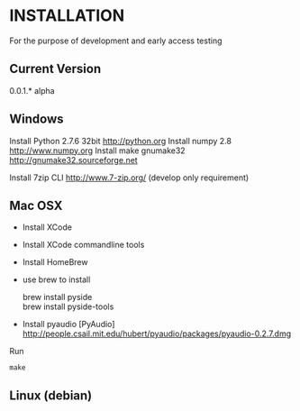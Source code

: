 INSTALLATION 
==============

For the purpose of development and early access testing


Current Version
---------------
0.0.1.* alpha


Windows
---------------

Install Python 2.7.6 32bit http://python.org
Install numpy 2.8 http://www.numpy.org 
Install make gnumake32 http://gnumake32.sourceforge.net

Install 7zip CLI http://www.7-zip.org/ (develop only requirement)


Mac OSX
--------------

* Install XCode
* Install XCode commandline tools
* Install HomeBrew
* use brew to install

	brew install pyside<br>
	brew install pyside-tools

* Install pyaudio [PyAudio] http://people.csail.mit.edu/hubert/pyaudio/packages/pyaudio-0.2.7.dmg

Run

	make


Linux (debian)
---------------

